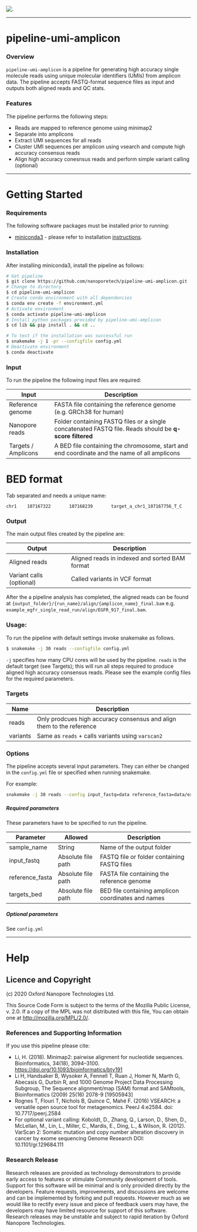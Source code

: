 ![.](ONT_logo.png  "Oxford Nanopore Technologies")
******************
# pipeline-umi-amplicon

### Overview

`pipeline-umi-amplicon` is a pipeline for generating high accuracy single
molecule reads using unique molecular identifiers (UMIs) from amplicon data.
The pipeline accepts FASTQ-format sequence files as input and outputs both
aligned reads and QC stats.

### Features

The pipeline performs the following steps:
- Reads are mapped to reference genome using minimap2
- Separate into amplicons
- Extract UMI sequences for all reads
- Cluster UMI sequences per amplicon using vsearch and compute high accuracy consensus reads
- Align high accuracy conesnsus reads and perform simple variant calling (optional)

******************
# Getting Started

### Requirements
The following software packages must be installed prior to running:

-  [miniconda3](https://conda.io/miniconda.html) - please refer to installation [instructions](https://conda.io/projects/conda/en/latest/user-guide/install/index.html).

### Installation
After installing miniconda3, install the pipeline as follows:
```bash
# Get pipeline
$ git clone https://github.com/nanoporetech/pipeline-umi-amplicon.git 
# Change to directory
$ cd pipeline-umi-amplicon
# Create conda environment with all dependencies
$ conda env create -f environment.yml
# Activate environment
$ conda activate pipeline-umi-amplicon
# Install python packages provided by pipeline-umi-amplicon
$ cd lib && pip install . && cd ..

# To test if the installation was successful run
$ snakemake -j 1 -pr --configfile config.yml
# Deactivate environment
$ conda deactivate
```

### Input

To run the pipeline the following input files are required:

| Input | Description |
|-------|-------------|
| Reference genome | FASTA file containing the reference genome (e.g. GRCh38 for human) |
| Nanopore reads| Folder containing FASTQ files or a single concatenated FASTQ file. Reads should be **q-score filtered**|
| Targets / Amplicons | A BED file containing the chromosome, start and end coordinate and the name of all amplicons|

# BED format
Tab separated and needs a unique name:
```
chr1    107167322       107168239       target_a_chr1_107167756_T_C
```

### Output

 The main output files created by the pipeline are:

| Output | Description |
|--------|-------------|
| Aligned reads | Aligned reads in indexed and sorted BAM format |
| Variant calls (optional) | Called variants in VCF format |

After the a pipeline analysis has completed, the aligned reads can be found at `{output_folder}/{run_name}/align/{amplicon_name}_final.bam` e.g. `example_egfr_single_read_run/align/EGFR_917_final.bam`.

### Usage:

To run the pipeline with default settings invoke snakemake as follows.

```bash
$ snakemake -j 30 reads --configfile config.yml
```

`-j` specifies how many CPU cores will be used by the pipeline. `reads` is the default target (see Targets); this will run all steps required to produce aligned high accuracy consensus reads. Please see the example config files for the required parameters.

### Targets

|Name| Description |
|--|--|
| reads | Only prodcues high accuracy consensus and align them to the reference |
| variants | Same as `reads` + calls variants using `varscan2` |

### Options

The pipeline accepts several input parameters. They can either be changed in the `config.yml` file or specified when running snakemake.

For example:
```bash
snakemake -j 30 reads --config input_fastq=data reference_fasta=data/example_egfr_reference.fasta targets_bed=data/example_egfr_amplicon.bed
```

##### Required parameters

These parameters have to be specified to run the pipeline.

| Parameter | Allowed | Description |
|-----------|---------|-------------|
| sample_name | String | Name of the output folder |
| input_fastq | Absolute file path | FASTQ file or folder containing FASTQ files |
| reference_fasta | Absolute file path | FASTA file containing the reference genome |
| targets_bed | Absolute file path | BED file containing amplicon coordinates and names |

##### Optional parameters

See `config.yml`

******************
# Help
## Licence and Copyright

(c) 2020 Oxford Nanopore Technologies Ltd.

This Source Code Form is subject to the terms of the Mozilla Public License, v. 2.0. If a copy of the MPL was not distributed with this file, You can obtain one at http://mozilla.org/MPL/2.0/.

### References and Supporting Information
If you use this pipeline please cite:

- Li, H. (2018). Minimap2: pairwise alignment for nucleotide sequences. Bioinformatics, 34(18), 3094–3100. https://doi.org/10.1093/bioinformatics/bty191
- Li H, Handsaker B, Wysoker A, Fennell T, Ruan J, Homer N, Marth G, Abecasis G, Durbin R, and 1000 Genome Project Data Processing Subgroup, The Sequence alignment/map (SAM) format and SAMtools, Bioinformatics (2009) 25(16) 2078-9 [19505943]
- Rognes T, Flouri T, Nichols B, Quince C, Mahé F. (2016) VSEARCH: a versatile open source tool for metagenomics. PeerJ 4:e2584. doi: 10.7717/peerj.2584
- For optional variant calling: Koboldt, D., Zhang, Q., Larson, D., Shen, D., McLellan, M., Lin, L., Miller, C., Mardis, E., Ding, L., & Wilson, R. (2012). VarScan 2: Somatic mutation and copy number alteration discovery in cancer by exome sequencing Genome Research DOI: 10.1101/gr.129684.111

### Research Release

Research releases are provided as technology demonstrators to provide early
access to features or stimulate Community development of tools. Support for this
software will be minimal and is only provided directly by the developers.
Feature requests, improvements, and discussions are welcome and can be
implemented by forking and pull requests. However much as we would like to
rectify every issue and piece of feedback users may have, the developers may
have limited resource for support of this software. Research releases may be
unstable and subject to rapid iteration by Oxford Nanopore Technologies.

